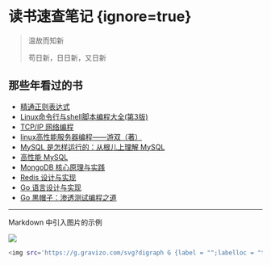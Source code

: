 # 读书速查笔记 {ignore=true}

> 温故而知新
>
> 苟日新，日日新，又日新

## 那些年看过的书

- [精通正则表达式](/docs/others/noteOfProfessionalRegex.md)
- [Linux命令行与shell脚本编程大全(第3版)](./shell/noteFromBook.md)
- [TCP/IP 网络编程](/docs/tcpIp/tcpIpNetProgramming.md)
- [linux高性能服务器编程——游双（著）](/docs/linuxHighPerformance/README.md)
- [MySQL 是怎样运行的：从根儿上理解 MySQL](/docs/mysql/howMySqlRun/README.md)
- [高性能 MySQL](/docs/mysql/highPerformanceMySQL/README.md)
- [MongoDB 核心原理与实践](/docs/mongoDB/README.md)
- [Redis 设计与实现](/docs/redisDevOps/README.md)
- [Go 语言设计与实现](/docs/golang/goDesignAndImpl/go语言设计与实现（上）.md)
- [Go 黑帽子：渗透测试编程之道](/docs/coloredHat/goBlackHat/README.md)

---

Markdown 中引入图片的示例

<img src='https://g.gravizo.com/svg?digraph G {label = "";labelloc = "t";Start -> Start [label="EC_Create (EC=ChannelEvt)"];Start -> UserAnswer [label=EC_Answer];Start -> FailEnd [label=EC_Hangup];UserAnswer -> UserAnswer [label=EC_Create];UserAnswer -> Talking [label=EC_Answer];UserAnswer -> FailEnd [label=EC_Hangup];Talking -> SuccEnd [label=FsEvtChannelHangup];}'/>

```sh
<img src='https://g.gravizo.com/svg?digraph G {label = "";labelloc = "t";Start -> Start [label="EC_Create (EC=ChannelEvt)"];Start -> UserAnswer [label=EC_Answer];Start -> FailEnd [label=EC_Hangup];UserAnswer -> UserAnswer [label=EC_Create];UserAnswer -> Talking [label=EC_Answer];UserAnswer -> FailEnd [label=EC_Hangup];Talking -> SuccEnd [label=FsEvtChannelHangup];}'/>
```
